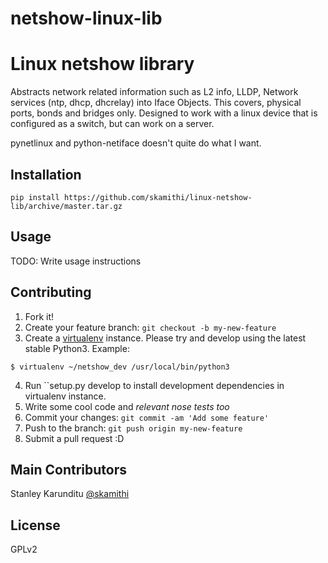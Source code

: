 # netshow-linux-lib

# Linux netshow library

Abstracts network related information such as L2 info, LLDP, Network services
(ntp, dhcp, dhcrelay) into Iface Objects.
This covers, physical ports, bonds and bridges only. Designed to
work with a linux device that is configured as a switch, but can work on a
server.

pynetlinux and python-netiface doesn't quite do what I want.

## Installation

```
pip install https://github.com/skamithi/linux-netshow-lib/archive/master.tar.gz
```


## Usage

TODO: Write usage instructions

## Contributing

1. Fork it!
2. Create your feature branch: `git checkout -b my-new-feature`
3. Create a [virtualenv](https://pypi.python.org/pypi/virtualenv/) instance.
Please try and develop using the latest stable Python3. Example:
```
$ virtualenv ~/netshow_dev /usr/local/bin/python3
```
4. Run ``setup.py develop to install development dependencies in virtualenv
   instance.
5. Write some cool code and _relevant nose tests too_
6. Commit your changes: `git commit -am 'Add some feature'`
4. Push to the branch: `git push origin my-new-feature`
5. Submit a pull request :D


## Main Contributors

Stanley Karunditu [@skamithi](http://github.com/skamithi)

## License

GPLv2
